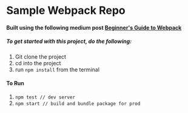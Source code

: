 # Sample Webpack Repo

#### Built using the following medium post [Beginner's Guide to Webpack](https://medium.com/@dabit3/beginner-s-guide-to-webpack-b1f1a3638460)

##### To get started with this project, do the following:

1. Git clone the project
2. cd into the project
3. run `npm install` from the terminal

#### To Run

1. `npm test // dev server`
2. `npm start // build and bundle package for prod`
